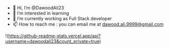 - 👋 Hi, I’m @DawoodAli23
- 👀 I’m interested in learning
- 🌱 I’m currently working as Full Stack developer
- 📫 How to reach me : you can email me at dawood.ali.9999@gmail.com

!(https://github-readme-stats.vercel.app/api?username=dawoodali23&count_private=true)
<!---
DawoodAli23/DawoodAli23 is a ✨ special ✨ repository because its `README.md` (this file) appears on your GitHub profile.
You can click the Preview link to take a look at your changes.
--->
